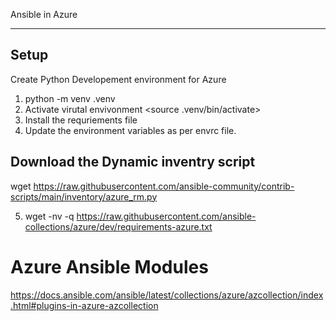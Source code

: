 Ansible in Azure

---

## Setup

Create Python Developement environment for Azure

1. python -m venv .venv
2. Activate virutal envivonment <source .venv/bin/activate>
3. Install the requriements file
4. Update the environment variables as per envrc file.

## Download the Dynamic inventry script

wget https://raw.githubusercontent.com/ansible-community/contrib-scripts/main/inventory/azure_rm.py

5. wget -nv -q https://raw.githubusercontent.com/ansible-collections/azure/dev/requirements-azure.txt

# Azure Ansible Modules

https://docs.ansible.com/ansible/latest/collections/azure/azcollection/index.html#plugins-in-azure-azcollection
